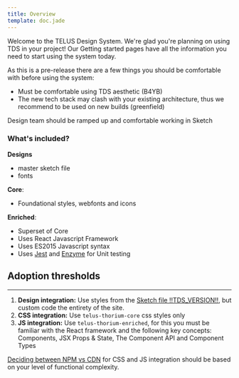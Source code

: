 ```yaml
---
title: Overview
template: doc.jade
---
```


Welcome to the TELUS Design System. We're glad you're planning on using TDS in your project! Our Getting started pages have all the information you need to start using the system today.

As this is a pre-release there are a few things you should be comfortable with before using the system:

- Must be comfortable using TDS aesthetic (B4YB)
- The new tech stack may clash with your existing architecture, thus we recommend to be used on new builds (greenfield)

Design team should be ramped up and comfortable working in Sketch


### What's included?

**Designs**
- master sketch file
- fonts

**Core**:
- Foundational styles, webfonts and icons

**Enriched**:
- Superset of Core
- Uses React Javascript Framework
- Uses ES2015 Javascript syntax
- Uses [Jest](https://facebook.github.io/jest/) and [Enzyme](http://airbnb.io/enzyme/) for Unit testing


## Adoption thresholds

---

1. **Design integration:** Use styles from the [Sketch file !!TDS_VERSION!!](/assets/downloads/TDS.sketch), but custom code the entirety of the site.
2. **CSS integration:** Use `telus-thorium-core` css styles only
3. **JS integration:** Use `telus-thorium-enriched`, for this you must be familiar with the React framework and the following key concepts: Components, JSX
Props & State, The Component API and Component Types

[Deciding between NPM vs CDN](/2-Use-TDS/1-getting-started.html#choosing-cdn-vs-npm) for CSS and JS integration should be based on your level of functional complexity.
